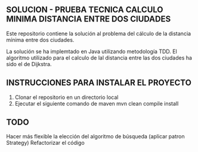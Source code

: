 SOLUCION - PRUEBA TECNICA CALCULO MINIMA DISTANCIA ENTRE DOS CIUDADES
---------------------------------------------------------------------

Este repositorio contiene la solución al problema del cálculo de la distancia mínima entre dos ciudades.

La solución se ha implemtado en Java utilizando metodología TDD. El algoritmo utilizado para el calculo de lal distancia entre 
las dos ciudades ha sido el de Dijkstra.

INSTRUCCIONES PARA INSTALAR EL PROYECTO
---------------------------------------

1. Clonar el repositorio en un directorio local
2. Ejecutar el siguiente comando de maven
    mvn clean compile install


TODO
----

Hacer más flexible la elección del algoritmo de búsqueda (aplicar patron Strategy)
Refactorizar el código


 

